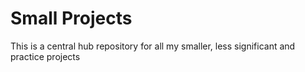 # Small Projects

This is a central hub repository for all my smaller, less significant and practice projects